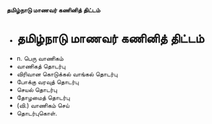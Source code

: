 **தமிழ்நாடு மாணவர் கணினித் திட்டம்**
- # தமிழ்நாடு மாணவர் கணினித் திட்டம்
- n. பெரு வாணிகம்
- வாணிகத் தொடர்பு
- விரிவான கொடுக்கல் வாங்கல் தொடர்பு
- போக்கு வரவுத் தொடர்பு
- செயல் தொடர்பு
- தோழமைத் தொடர்பு
- (வி.) வாணிகம் செய்
- தொடர்புகொள்.

